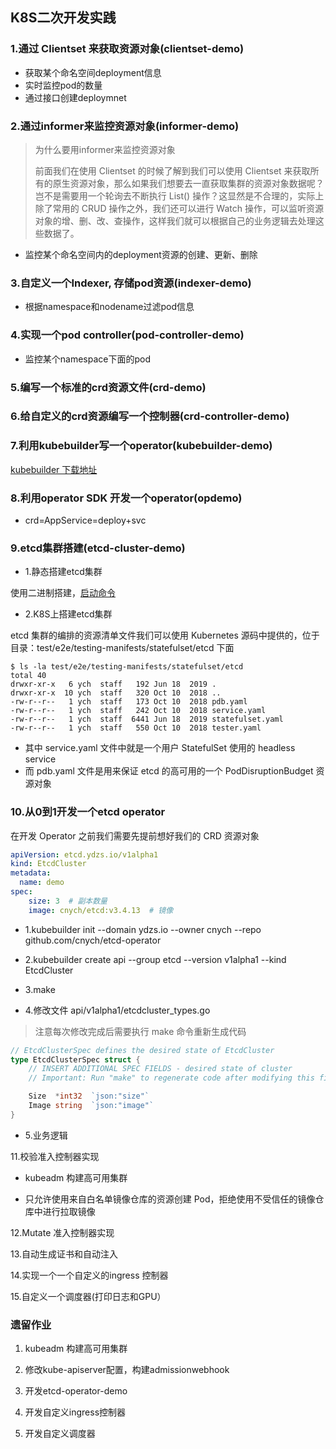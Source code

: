 ## K8S二次开发实践

### 1.通过 Clientset 来获取资源对象(clientset-demo)

- 获取某个命名空间deployment信息
- 实时监控pod的数量
- 通过接口创建deploymnet

### 2.通过informer来监控资源对象(informer-demo)

> 为什么要用informer来监控资源对象
>
> 前面我们在使用 Clientset 的时候了解到我们可以使用 Clientset 来获取所有的原生资源对象，那么如果我们想要去一直获取集群的资源对象数据呢？岂不是需要用一个轮询去不断执行 List() 操作？这显然是不合理的，实际上除了常用的 CRUD 操作之外，我们还可以进行 Watch 操作，可以监听资源对象的增、删、改、查操作，这样我们就可以根据自己的业务逻辑去处理这些数据了。

* 监控某个命名空间内的deployment资源的创建、更新、删除

### 3.自定义一个Indexer, 存储pod资源(indexer-demo)

* 根据namespace和nodename过滤pod信息


### 4.实现一个pod controller(pod-controller-demo)

* 监控某个namespace下面的pod

### 5.编写一个标准的crd资源文件(crd-demo)



### 6.给自定义的crd资源编写一个控制器(crd-controller-demo)



### 7.利用kubebuilder写一个operator(kubebuilder-demo)

[kubebuilder 下载地址](https://github.com/kubernetes-sigs/kubebuilder/releases)

### 8.利用operator SDK 开发一个operator(opdemo)

* crd=AppService=deploy+svc



### 9.etcd集群搭建(etcd-cluster-demo)
* 1.静态搭建etcd集群

使用二进制搭建，[启动命令](./etcd-cluster-demo/README.md)

* 2.K8S上搭建etcd集群

etcd 集群的编排的资源清单文件我们可以使用 Kubernetes 源码中提供的，位于目录：test/e2e/testing-manifests/statefulset/etcd 下面

```shell
$ ls -la test/e2e/testing-manifests/statefulset/etcd  
total 40
drwxr-xr-x   6 ych  staff   192 Jun 18  2019 .
drwxr-xr-x  10 ych  staff   320 Oct 10  2018 ..
-rw-r--r--   1 ych  staff   173 Oct 10  2018 pdb.yaml
-rw-r--r--   1 ych  staff   242 Oct 10  2018 service.yaml
-rw-r--r--   1 ych  staff  6441 Jun 18  2019 statefulset.yaml
-rw-r--r--   1 ych  staff   550 Oct 10  2018 tester.yaml
```
* 其中 service.yaml 文件中就是一个用户 StatefulSet 使用的 headless service
* 而 pdb.yaml 文件是用来保证 etcd 的高可用的一个 PodDisruptionBudget 资源对象



### 10.从0到1开发一个etcd operator
在开发 Operator 之前我们需要先提前想好我们的 CRD 资源对象
~~~yaml
apiVersion: etcd.ydzs.io/v1alpha1
kind: EtcdCluster
metadata:
  name: demo
spec:
	size: 3  # 副本数量
	image: cnych/etcd:v3.4.13  # 镜像
~~~

* 1.kubebuilder init --domain ydzs.io --owner cnych --repo github.com/cnych/etcd-operator 

* 2.kubebuilder create api --group etcd --version v1alpha1 --kind EtcdCluster

* 3.make 

* 4.修改文件 api/v1alpha1/etcdcluster_types.go 

> 注意每次修改完成后需要执行 make 命令重新生成代码

~~~go
// EtcdClusterSpec defines the desired state of EtcdCluster
type EtcdClusterSpec struct {
	// INSERT ADDITIONAL SPEC FIELDS - desired state of cluster
	// Important: Run "make" to regenerate code after modifying this file

	Size  *int32  `json:"size"`
	Image string  `json:"image"`
}
~~~

* 5.业务逻辑




11.校验准入控制器实现

* kubeadm 构建高可用集群

* 只允许使用来自白名单镜像仓库的资源创建 Pod，拒绝使用不受信任的镜像仓库中进行拉取镜像

12.Mutate 准入控制器实现

13.自动生成证书和自动注入

14.实现一个一个自定义的ingress 控制器

15.自定义一个调度器(打印日志和GPU）





### 遗留作业

1. kubeadm 构建高可用集群

2. 修改kube-apiserver配置，构建admissionwebhook

3. 开发etcd-operator-demo

4. 开发自定义ingress控制器

5. 开发自定义调度器

   